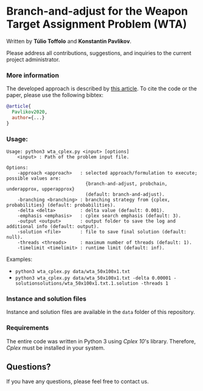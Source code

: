# Branch-and-adjust for the Weapon Target Assignment Problem (WTA)

Written by **Túlio Toffolo** and **Konstantin Pavlikov**.

Please address all contributions, suggestions, and inquiries to the current project administrator.

### More information

The developed approach is described by [this article](http://www.toffolo.com.br). To cite the code or the paper, please use the following bibtex:

```bib
@article{
  Pavlikov2020,
  author={...}
}
```

### Usage:

```text
Usage: python3 wta_cplex.py <input> [options]
    <input> : Path of the problem input file.

Options:
    -approach <approach>   : selected approach/formulation to execute; possible values are:
                             {branch-and-adjust, probchain, underapprox, upperapprox}
                             (default: branch-and-adjust).
    -branching <branching> : branching strategy from {cplex, probabilities} (default: probabilities).
    -delta <delta>         : delta value (default: 0.001).
    -emphasis <emphasis>   : cplex search emphasis (default: 3).
    -output <output>       : output folder to save the log and additional info (default: output).
    -solution <file>       : file to save final solution (default: null).
    -threads <threads>     : maximum number of threads (default: 1).
    -timelimit <timelimit> : runtime limit (default: inf).
```

Examples:
- ``python3 wta_cplex.py data/wta_50x100x1.txt``
- ``python3 wta_cplex.py data/wta_50x100x1.txt -delta 0.00001 -solutionsolutions/wta_50x100x1.txt.1.solution -threads 1``

### Instance and solution files

Instance and solution files are available in the ``data`` folder of this repository.

### Requirements

The entire code was written in Python 3 using *Cplex 10*'s library. Therefore, *Cplex* must be installed in your system.

## Questions?

If you have any questions, please feel free to contact us.

